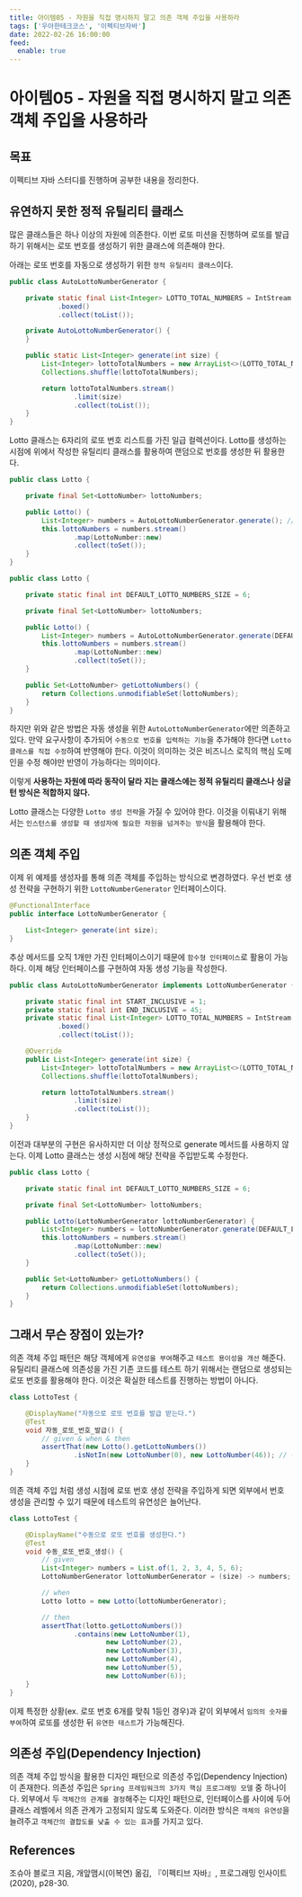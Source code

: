```yaml
---
title: 아이템05 - 자원을 직접 명시하지 말고 의존 객체 주입을 사용하라
tags: ['우아한테크코스', '이펙티브자바']
date: 2022-02-26 16:00:00
feed:
  enable: true
---
```


# 아이템05 - 자원을 직접 명시하지 말고 의존 객체 주입을 사용하라

<CenterImage image-src=https://user-images.githubusercontent.com/59357153/152970395-a31c8134-fc89-449f-b4dc-441e03df929c.png />

## 목표

이펙티브 자바 스터디를 진행하며 공부한 내용을 정리한다. 

## 유연하지 못한 정적 유틸리티 클래스

많은 클래스들은 하나 이상의 자원에 의존한다. 이번 로또 미션을 진행하며 로또를 발급하기 위해서는 로또 번호를 생성하기 위한 클래스에 의존해야 한다.

아래는 로또 번호를 자동으로 생성하기 위한 `정적 유틸리티 클래스`이다.

```java
public class AutoLottoNumberGenerator {

    private static final List<Integer> LOTTO_TOTAL_NUMBERS = IntStream.rangeClosed(1, 45)
            .boxed()
            .collect(toList());

    private AutoLottoNumberGenerator() {
    }

    public static List<Integer> generate(int size) {
        List<Integer> lottoTotalNumbers = new ArrayList<>(LOTTO_TOTAL_NUMBERS);
        Collections.shuffle(lottoTotalNumbers);

        return lottoTotalNumbers.stream()
                .limit(size)
                .collect(toList());
    }
}
```

Lotto 클래스는 6자리의 로또 번호 리스트를 가진 일급 컬렉션이다. Lotto를 생성하는 시점에 위에서 작성한 유틸리티 클래스를 활용하여 랜덤으로 번호를 생성한 뒤 활용한다.

```java
public class Lotto {

    private final Set<LottoNumber> lottoNumbers;

    public Lotto() {
        List<Integer> numbers = AutoLottoNumberGenerator.generate(); // 사용
        this.lottoNumbers = numbers.stream()
                .map(LottoNumber::new)
                .collect(toSet());
    }
}
```

```java
public class Lotto {

    private static final int DEFAULT_LOTTO_NUMBERS_SIZE = 6;

    private final Set<LottoNumber> lottoNumbers;

    public Lotto() {
        List<Integer> numbers = AutoLottoNumberGenerator.generate(DEFAULT_LOTTO_NUMBERS_SIZE);
        this.lottoNumbers = numbers.stream()
                .map(LottoNumber::new)
                .collect(toSet());
    }

    public Set<LottoNumber> getLottoNumbers() {
        return Collections.unmodifiableSet(lottoNumbers);
    }
}
```

하지만 위와 같은 방법은 자동 생성을 위한 `AutoLottoNumberGenerator`에만 의존하고 있다. 만약 요구사항이 추가되어 `수동으로 번호를 입력하는 기능`을 추가해야 한다면 `Lotto 클래스를 직접 수정`하여 반영해야 한다. 이것이 의미하는 것은 비즈니스 로직의 핵심 도메인을 수정 해야만 반영이 가능하다는 의미이다.

이렇게 **사용하는 자원에 따라 동작이 달라 지는 클래스에는 정적 유틸리티 클래스나 싱글턴 방식은 적합하지 않다.**

Lotto 클래스는 다양한 `Lotto 생성 전략`을 가질 수 있어야 한다. 이것을 이뤄내기 위해서는 `인스턴스를 생성할 때 생성자에 필요한 자원을 넘겨주는 방식`을 활용해야 한다.

## 의존 객체 주입

이제 위 예제를 생성자를 통해 의존 객체를 주입하는 방식으로 변경하였다. 우선 번호 생성 전략을 구현하기 위한 `LottoNumberGenerator` 인터페이스이다.

```java
@FunctionalInterface
public interface LottoNumberGenerator {

    List<Integer> generate(int size);
}
```

추상 메서드를 오직 1개만 가진 인터페이스이기 때문에 `함수형 인터페이스`로 활용이 가능하다. 이제 해당 인터페이스를 구현하여 자동 생성 기능을 작성한다.

```java
public class AutoLottoNumberGenerator implements LottoNumberGenerator {

    private static final int START_INCLUSIVE = 1;
    private static final int END_INCLUSIVE = 45;
    private static final List<Integer> LOTTO_TOTAL_NUMBERS = IntStream.rangeClosed(START_INCLUSIVE, END_INCLUSIVE)
            .boxed()
            .collect(toList());

    @Override
    public List<Integer> generate(int size) {
        List<Integer> lottoTotalNumbers = new ArrayList<>(LOTTO_TOTAL_NUMBERS);
        Collections.shuffle(lottoTotalNumbers);

        return lottoTotalNumbers.stream()
                .limit(size)
                .collect(toList());
    }
}
```

이전과 대부분의 구현은 유사하지만 더 이상 정적으로 generate 메서드를 사용하지 않는다. 이제 Lotto 클래스는 생성 시점에 해당 전략을 주입받도록 수정한다.

```java
public class Lotto {

    private static final int DEFAULT_LOTTO_NUMBERS_SIZE = 6;

    private final Set<LottoNumber> lottoNumbers;

    public Lotto(LottoNumberGenerator lottoNumberGenerator) {
        List<Integer> numbers = lottoNumberGenerator.generate(DEFAULT_LOTTO_NUMBERS_SIZE);
        this.lottoNumbers = numbers.stream()
                .map(LottoNumber::new)
                .collect(toSet());
    }

    public Set<LottoNumber> getLottoNumbers() {
        return Collections.unmodifiableSet(lottoNumbers);
    }
}
```

## 그래서 무슨 장점이 있는가?

의존 객체 주입 패턴은 해당 객체에게 `유연성을 부여`해주고 `테스트 용이성을 개선` 해준다. 유틸리티 클래스에 의존성을 가진 기존 코드를 테스트 하기 위해서는 랜덤으로 생성되는 로또 번호를 활용해야 한다. 이것은 확실한 테스트를 진행하는 방법이 아니다.

```java
class LottoTest {

    @DisplayName("자동으로 로또 번호를 발급 받는다.")
    @Test
    void 자동_로또_번호_발급() {
        // given & when & then
        assertThat(new Lotto().getLottoNumbers())
                .isNotIn(new LottoNumber(0), new LottoNumber(46)); // 적절 한가?
    }
}
```

의존 객체 주입 처럼 생성 시점에 로또 번호 생성 전략을 주입하게 되면 외부에서 번호 생성을 관리할 수 있기 때문에 테스트의 유연성은 늘어난다.

```java
class LottoTest {

    @DisplayName("수동으로 로또 번호를 생성한다.")
    @Test
    void 수동_로또_번호_생성() {
        // given
        List<Integer> numbers = List.of(1, 2, 3, 4, 5, 6);
        LottoNumberGenerator lottoNumberGenerator = (size) -> numbers;

        // when
        Lotto lotto = new Lotto(lottoNumberGenerator);

        // then
        assertThat(lotto.getLottoNumbers())
                .contains(new LottoNumber(1),
                        new LottoNumber(2),
                        new LottoNumber(3),
                        new LottoNumber(4),
                        new LottoNumber(5),
                        new LottoNumber(6));
    }
}
```

이제 특정한 상황(ex. 로또 번호 6개를 맞춰 1등인 경우)과 같이 외부에서 `임의의 숫자를 부여`하여 로또를 생성한 뒤 `유연한 테스트`가 가능해진다.

## 의존성 주입(Dependency Injection)

의존 객체 주입 방식을 활용한 디자인 패턴으로 의존성 주입(Dependency Injection)이 존재한다. 의존성 주입은 `Spring 프레임워크의 3가지 핵심 프로그래밍 모델` 중 하나이다. 외부에서 두 `객체간의 관계를 결정`해주는 디자인 패턴으로, 인터페이스를 사이에 두어 클래스 레벨에서 의존 관계가 고정되지 않도록 도와준다. 이러한 방식은 `객체의 유연성`을 늘려주고 `객체간의 결합도를 낮출 수 있는 효과`를 가지고 있다.

## References

조슈아 블로크 지음, 개앞맴시(이복연) 옮김, 『이펙티브 자바』, 프로그래밍 인사이트(2020), p28-30.

<TagLinks />